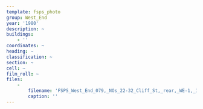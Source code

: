 ```yaml
---
template: fsps_photo
group: West_End
year: '1980'
description: ~
buildings:
    - ''
coordinates: ~
heading: ~
classification: ~
section: ~
cell: ~
film_roll: ~
files:
    -
        filename: 'FSPS_West_End_079,_NOs_22-32_Cliff_St,_rear,_WE-1,_1980.png'
        caption: ''
---
```

